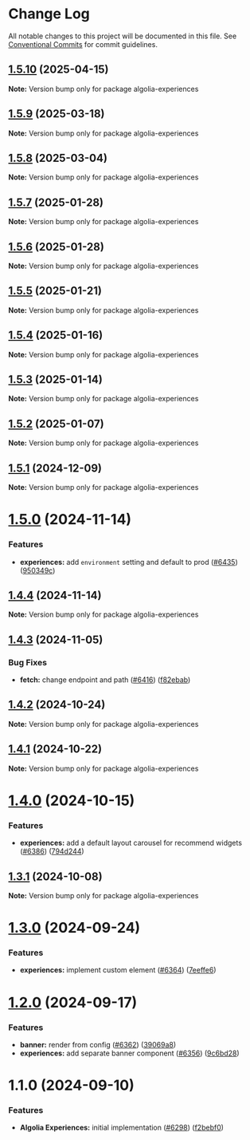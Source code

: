 # Change Log

All notable changes to this project will be documented in this file.
See [Conventional Commits](https://conventionalcommits.org) for commit guidelines.

## [1.5.10](https://github.com/algolia/instantsearch/compare/algolia-experiences@1.5.9...algolia-experiences@1.5.10) (2025-04-15)

**Note:** Version bump only for package algolia-experiences





## [1.5.9](https://github.com/algolia/instantsearch/compare/algolia-experiences@1.5.8...algolia-experiences@1.5.9) (2025-03-18)

**Note:** Version bump only for package algolia-experiences





## [1.5.8](https://github.com/algolia/instantsearch/compare/algolia-experiences@1.5.7...algolia-experiences@1.5.8) (2025-03-04)

**Note:** Version bump only for package algolia-experiences





## [1.5.7](https://github.com/algolia/instantsearch/compare/algolia-experiences@1.5.6...algolia-experiences@1.5.7) (2025-01-28)

**Note:** Version bump only for package algolia-experiences





## [1.5.6](https://github.com/algolia/instantsearch/compare/algolia-experiences@1.5.5...algolia-experiences@1.5.6) (2025-01-28)

**Note:** Version bump only for package algolia-experiences





## [1.5.5](https://github.com/algolia/instantsearch/compare/algolia-experiences@1.5.4...algolia-experiences@1.5.5) (2025-01-21)

**Note:** Version bump only for package algolia-experiences





## [1.5.4](https://github.com/algolia/instantsearch/compare/algolia-experiences@1.5.3...algolia-experiences@1.5.4) (2025-01-16)

**Note:** Version bump only for package algolia-experiences





## [1.5.3](https://github.com/algolia/instantsearch/compare/algolia-experiences@1.5.2...algolia-experiences@1.5.3) (2025-01-14)

**Note:** Version bump only for package algolia-experiences





## [1.5.2](https://github.com/algolia/instantsearch/compare/algolia-experiences@1.5.1...algolia-experiences@1.5.2) (2025-01-07)

**Note:** Version bump only for package algolia-experiences





## [1.5.1](https://github.com/algolia/instantsearch/compare/algolia-experiences@1.5.0...algolia-experiences@1.5.1) (2024-12-09)

**Note:** Version bump only for package algolia-experiences





# [1.5.0](https://github.com/algolia/instantsearch/compare/algolia-experiences@1.4.4...algolia-experiences@1.5.0) (2024-11-14)


### Features

* **experiences:** add `environment` setting and default to prod ([#6435](https://github.com/algolia/instantsearch/issues/6435)) ([950349c](https://github.com/algolia/instantsearch/commit/950349ce6e536b6a5421b5f951ae26a50652588a))





## [1.4.4](https://github.com/algolia/instantsearch/compare/algolia-experiences@1.4.3...algolia-experiences@1.4.4) (2024-11-14)

**Note:** Version bump only for package algolia-experiences





## [1.4.3](https://github.com/algolia/instantsearch/compare/algolia-experiences@1.4.2...algolia-experiences@1.4.3) (2024-11-05)


### Bug Fixes

* **fetch:** change endpoint and path ([#6416](https://github.com/algolia/instantsearch/issues/6416)) ([f82ebab](https://github.com/algolia/instantsearch/commit/f82ebab24d689fe92f732b24794952447299589a))





## [1.4.2](https://github.com/algolia/instantsearch/compare/algolia-experiences@1.4.1...algolia-experiences@1.4.2) (2024-10-24)

**Note:** Version bump only for package algolia-experiences





## [1.4.1](https://github.com/algolia/instantsearch/compare/algolia-experiences@1.4.0...algolia-experiences@1.4.1) (2024-10-22)

**Note:** Version bump only for package algolia-experiences





# [1.4.0](https://github.com/algolia/instantsearch/compare/algolia-experiences@1.3.1...algolia-experiences@1.4.0) (2024-10-15)


### Features

* **experiences:** add a default layout carousel for recommend widgets ([#6386](https://github.com/algolia/instantsearch/issues/6386)) ([794d244](https://github.com/algolia/instantsearch/commit/794d2441f7c5dcbcff5b75fdb6205fe9c0653720))





## [1.3.1](https://github.com/algolia/instantsearch/compare/algolia-experiences@1.3.0...algolia-experiences@1.3.1) (2024-10-08)

**Note:** Version bump only for package algolia-experiences





# [1.3.0](https://github.com/algolia/instantsearch/compare/algolia-experiences@1.2.0...algolia-experiences@1.3.0) (2024-09-24)


### Features

* **experiences:** implement custom element ([#6364](https://github.com/algolia/instantsearch/issues/6364)) ([7eeffe6](https://github.com/algolia/instantsearch/commit/7eeffe6862e3f6d8bf02ba778772ae3550e8ab42))





# [1.2.0](https://github.com/algolia/instantsearch/compare/algolia-experiences@1.1.0...algolia-experiences@1.2.0) (2024-09-17)


### Features

* **banner:** render from config ([#6362](https://github.com/algolia/instantsearch/issues/6362)) ([39069a8](https://github.com/algolia/instantsearch/commit/39069a850fe6eccda190de5a96391d5aac25a1ed))
* **experiences:** add separate banner component ([#6356](https://github.com/algolia/instantsearch/issues/6356)) ([9c6bd28](https://github.com/algolia/instantsearch/commit/9c6bd28a9630636f0cf33cb20eb8d89563b0a4db))





# 1.1.0 (2024-09-10)


### Features

* **Algolia Experiences:** initial implementation ([#6298](https://github.com/algolia/instantsearch/issues/6298)) ([f2bebf0](https://github.com/algolia/instantsearch/commit/f2bebf0c80fc052e6b5ee9054be583c5c93ca5e1))
